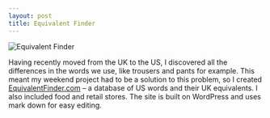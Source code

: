 ```yaml
---
layout: post
title: Equivalent Finder
---
```


![Equivalent Finder](http://upload.sam-thompson.info/upload/files/equivalent_finder.jpg "Large example image")

Having recently moved from the UK to the US, I discovered all the differences in the words we use, like trousers and pants for example. This meant my weekend project had to be a solution to this problem, so I created [EquivalentFinder.com](http://www.equivalentfinder.com) – a database of US words and their UK equivalents. I also included food and retail stores. The site is built on WordPress and uses mark down for easy editing.
